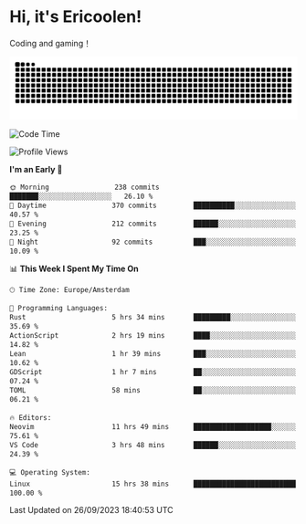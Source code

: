 # Hi, it's Ericoolen!
Coding and gaming！

<picture>
  <source media="(prefers-color-scheme: dark)" srcset="https://raw.githubusercontent.com/Eric-Song-Nop/Eric-Song-Nop/output/github-contribution-grid-snake-dark.svg">
  <source media="(prefers-color-scheme: light)" srcset="https://raw.githubusercontent.com/Eric-Song-Nop/Eric-Song-Nop/output/github-contribution-grid-snake.svg">
  <img alt="github contribution grid snake animation" src="https://raw.githubusercontent.com/Eric-Song-Nop/Eric-Song-Nop/output/github-contribution-grid-snake.svg">
</picture>

<!--START_SECTION:waka-->
![Code Time](http://img.shields.io/badge/Code%20Time-1%2C013%20hrs%2016%20mins-blue)

![Profile Views](http://img.shields.io/badge/Profile%20Views-2-blue)

**I'm an Early 🐤** 

```text
🌞 Morning                238 commits         ███████░░░░░░░░░░░░░░░░░░   26.10 % 
🌆 Daytime                370 commits         ██████████░░░░░░░░░░░░░░░   40.57 % 
🌃 Evening                212 commits         ██████░░░░░░░░░░░░░░░░░░░   23.25 % 
🌙 Night                  92 commits          ███░░░░░░░░░░░░░░░░░░░░░░   10.09 % 
```


📊 **This Week I Spent My Time On** 

```text
🕑︎ Time Zone: Europe/Amsterdam

💬 Programming Languages: 
Rust                     5 hrs 34 mins       █████████░░░░░░░░░░░░░░░░   35.69 % 
ActionScript             2 hrs 19 mins       ████░░░░░░░░░░░░░░░░░░░░░   14.82 % 
Lean                     1 hr 39 mins        ███░░░░░░░░░░░░░░░░░░░░░░   10.62 % 
GDScript                 1 hr 7 mins         ██░░░░░░░░░░░░░░░░░░░░░░░   07.24 % 
TOML                     58 mins             ██░░░░░░░░░░░░░░░░░░░░░░░   06.21 % 

🔥 Editors: 
Neovim                   11 hrs 49 mins      ███████████████████░░░░░░   75.61 % 
VS Code                  3 hrs 48 mins       ██████░░░░░░░░░░░░░░░░░░░   24.39 % 

💻 Operating System: 
Linux                    15 hrs 38 mins      █████████████████████████   100.00 % 
```


 Last Updated on 26/09/2023 18:40:53 UTC
<!--END_SECTION:waka-->
